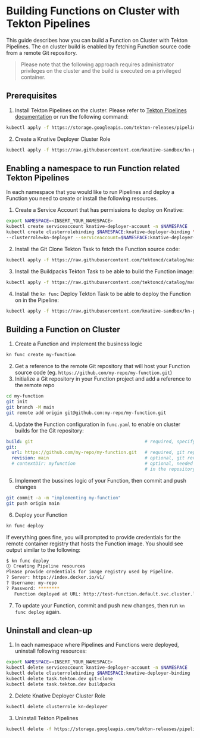 # Building Functions on Cluster with Tekton Pipelines

This guide describes how you can build a Function on Cluster with Tekton Pipelines. The on cluster build is enabled by fetching Function source code from a remote Git repository.

> Please note that the following approach requires administrator privileges on the cluster and the build is executed on a privileged container.

## Prerequisites
1. Install Tekton Pipelines on the cluster. Please refer to [Tekton Pipelines documentation](https://github.com/tektoncd/pipeline/blob/main/docs/install.md) or run the following command:
```bash
kubectl apply -f https://storage.googleapis.com/tekton-releases/pipeline/latest/release.yaml
```
2. Create a Knative Deployer Cluster Role
```bash
kubectl apply -f https://raw.githubusercontent.com/knative-sandbox/kn-plugin-func/main/pipelines/resources/knative-deployer-clusterrole.yaml
```

## Enabling a namespace to run Function related Tekton Pipelines
In each namespace that you would like to run Pipelines and deploy a Function you need to create or install the following resources.
1. Create a Service Account that has permissions to deploy on Knative:
```bash
export NAMESPACE=<INSERT_YOUR_NAMESPACE>
kubectl create serviceaccount knative-deployer-account -n $NAMESPACE
kubectl create clusterrolebinding $NAMESPACE:knative-deployer-binding \
--clusterrole=kn-deployer --serviceaccount=$NAMESPACE:knative-deployer-account
```
2. Install the Git Clone Tekton Task to fetch the Function source code:
```bash
kubectl apply -f https://raw.githubusercontent.com/tektoncd/catalog/master/task/git-clone/0.4/git-clone.yaml
```
3. Install the Buildpacks Tekton Task to be able to build the Function image:
```bash
kubectl apply -f https://raw.githubusercontent.com/tektoncd/catalog/master/task/buildpacks/0.3/buildpacks.yaml
```
4. Install the `kn func` Deploy Tekton Task to be able to deploy the Function on in the Pipeline:
```bash
kubectl apply -f https://raw.githubusercontent.com/knative-sandbox/kn-plugin-func/main/pipelines/resources/tekton/task/func-deploy/0.1/func-deploy.yaml
```

## Building a Function on Cluster
1. Create a Function and implement the business logic
```bash
kn func create my-function
```
2. Get a reference to the remote Git repository that will host your Function source code (eg. `https://github.com/my-repo/my-function.git`)
3. Initialize a Git repository in your Function project and add a reference to the remote repo
```bash
cd my-function
git init
git branch -M main
git remote add origin git@github.com:my-repo/my-function.git
```
4. Update the Function configuration in `func.yaml` to enable on cluster builds for the Git repository:
```yaml
build: git                                          # required, specify `git` build type
git:
  url: https://github.com/my-repo/my-function.git   # required, git repository with the function source code
  revision: main                                    # optional, git revision to be used (branch, tag, commit)
  # contextDir: myfunction                          # optional, needed only if the function is not located
                                                    # in the repository root folder
```
5. Implement the bussines logic of your Function, then commit and push changes
```bash
git commit -a -m "implementing my-function"
git push origin main
```
6. Deploy your Function
```bash
kn func deploy
```
If everything goes fine, you will prompted to provide credentials for the remote container registry that hosts the Function image. You should see output similar to the following:
```bash
$ kn func deploy
🕕 Creating Pipeline resources
Please provide credentials for image registry used by Pipeline.
? Server: https://index.docker.io/v1/
? Username: my-repo
? Password: ********
   Function deployed at URL: http://test-function.default.svc.cluster.local
```

7. To update your Function, commit and push new changes, then run `kn func deploy` again.

## Uninstall and clean-up
1. In each namespace where Pipelines and Functions were deployed, uninstall following resources:
```bash
export NAMESPACE=<INSERT_YOUR_NAMESPACE>
kubectl delete serviceaccount knative-deployer-account -n $NAMESPACE
kubectl delete clusterrolebinding $NAMESPACE:knative-deployer-binding
kubectl delete task.tekton.dev git-clone
kubectl delete task.tekton.dev buildpacks
```
2. Delete Knative Deployer Cluster Role
```bash
kubectl delete clusterrole kn-deployer
```
3. Uninstall Tekton Pipelines
```bash
kubectl delete -f https://storage.googleapis.com/tekton-releases/pipeline/latest/release.yaml
```
